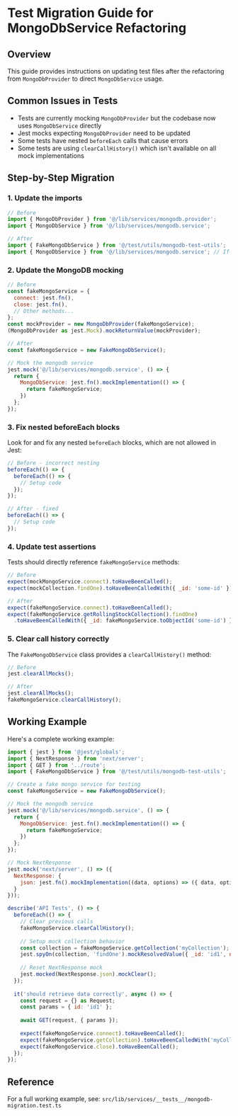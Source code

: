 # Test Migration Guide for MongoDbService Refactoring

## Overview
This guide provides instructions on updating test files after the refactoring from `MongoDbProvider` to direct `MongoDbService` usage.

## Common Issues in Tests
- Tests are currently mocking `MongoDbProvider` but the codebase now uses `MongoDbService` directly
- Jest mocks expecting `MongoDbProvider` need to be updated
- Some tests have nested `beforeEach` calls that cause errors
- Some tests are using `clearCallHistory()` which isn't available on all mock implementations

## Step-by-Step Migration

### 1. Update the imports
```javascript
// Before
import { MongoDbProvider } from '@/lib/services/mongodb.provider';
import { MongoDbService } from '@/lib/services/mongodb.service';

// After
import { FakeMongoDbService } from '@/test/utils/mongodb-test-utils';
import { MongoDbService } from '@/lib/services/mongodb.service'; // If still needed
```

### 2. Update the MongoDB mocking
```javascript
// Before
const fakeMongoService = {
  connect: jest.fn(),
  close: jest.fn(),
  // Other methods...
};
const mockProvider = new MongoDbProvider(fakeMongoService);
(MongoDbProvider as jest.Mock).mockReturnValue(mockProvider);

// After
const fakeMongoService = new FakeMongoDbService();

// Mock the mongodb service
jest.mock('@/lib/services/mongodb.service', () => {
  return {
    MongoDbService: jest.fn().mockImplementation(() => {
      return fakeMongoService;
    })
  };
});
```

### 3. Fix nested beforeEach blocks
Look for and fix any nested `beforeEach` blocks, which are not allowed in Jest:

```javascript
// Before - incorrect nesting
beforeEach(() => {
  beforeEach(() => {
    // Setup code
  });
});

// After - fixed
beforeEach(() => {
  // Setup code
});
```

### 4. Update test assertions
Tests should directly reference `fakeMongoService` methods:

```javascript
// Before
expect(mockMongoService.connect).toHaveBeenCalled();
expect(mockCollection.findOne).toHaveBeenCalledWith({ _id: 'some-id' });

// After
expect(fakeMongoService.connect).toHaveBeenCalled();
expect(fakeMongoService.getRollingStockCollection().findOne)
  .toHaveBeenCalledWith({ _id: fakeMongoService.toObjectId('some-id') });
```

### 5. Clear call history correctly
The `FakeMongoDbService` class provides a `clearCallHistory()` method:

```javascript
// Before
jest.clearAllMocks();

// After
jest.clearAllMocks();
fakeMongoService.clearCallHistory();
```

## Working Example

Here's a complete working example:

```javascript
import { jest } from '@jest/globals';
import { NextResponse } from 'next/server';
import { GET } from '../route';
import { FakeMongoDbService } from '@/test/utils/mongodb-test-utils';

// Create a fake mongo service for testing
const fakeMongoService = new FakeMongoDbService();

// Mock the mongodb service
jest.mock('@/lib/services/mongodb.service', () => {
  return {
    MongoDbService: jest.fn().mockImplementation(() => {
      return fakeMongoService;
    })
  };
});

// Mock NextResponse
jest.mock('next/server', () => ({
  NextResponse: {
    json: jest.fn().mockImplementation((data, options) => ({ data, options }))
  }
}));

describe('API Tests', () => {
  beforeEach(() => {
    // Clear previous calls
    fakeMongoService.clearCallHistory();
    
    // Setup mock collection behavior
    const collection = fakeMongoService.getCollection('myCollection');
    jest.spyOn(collection, 'findOne').mockResolvedValue({ _id: 'id1', name: 'Test' });
    
    // Reset NextResponse mock
    jest.mocked(NextResponse.json).mockClear();
  });
  
  it('should retrieve data correctly', async () => {
    const request = {} as Request;
    const params = { id: 'id1' };
    
    await GET(request, { params });
    
    expect(fakeMongoService.connect).toHaveBeenCalled();
    expect(fakeMongoService.getCollection).toHaveBeenCalledWith('myCollection');
    expect(fakeMongoService.close).toHaveBeenCalled();
  });
});
```

## Reference
For a full working example, see: `src/lib/services/__tests__/mongodb-migration.test.ts` 